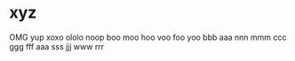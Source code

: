 # xyz
OMG yup xoxo ololo noop boo moo hoo voo foo yoo bbb aaa nnn
mmm ccc ggg fff aaa sss jjj www rrr
